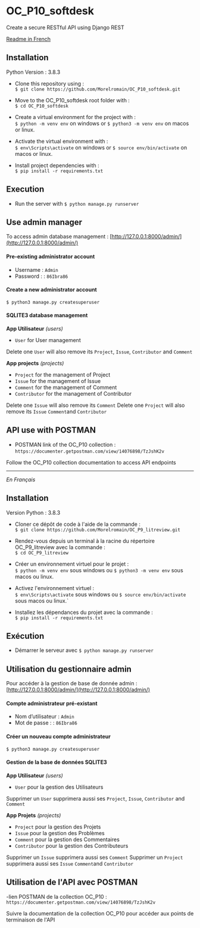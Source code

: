 # OC_P10_softdesk
Create a secure RESTful API using Django REST

[Readme in French](#français)  

## Installation

Python Version : 3.8.3  

- Clone this repository using :  
`$ git clone https://github.com/Morelromain/OC_P10_softdesk.git`

- Move to the OC_P10_softdesk root folder with :  
`$ cd OC_P10_softdesk`

- Create a virtual environment for the project with :  
`$ python -m venv env` on windows or `$ python3 -m venv env` on macos or linux.

- Activate the virtual environment with :  
`$ env\Scripts\activate` on windows or `$ source env/bin/activate` on macos or linux.

- Install project dependencies with :  
`$ pip install -r requirements.txt`

## Execution

- Run the server with `$ python manage.py runserver`

## Use admin manager 

To access admin database management : [http://127.0.0.1:8000/admin/](http://127.0.0.1:8000/admin/)

#### Pre-existing administrator account

- Username : `Admin`
- Password : : `86Ibra86`

#### Create a new administrator account

`$ python3 manage.py createsuperuser`

#### SQLITE3 database management

__App Utilisateur__ *(users)*  

- `User` for User management

Delete one `User` will also remove its `Project`, `Issue`, `Contributor` and `Comment`

__App projects__ *(projects)*  

- `Project` for the management of Project
- `Issue` for the management of Issue
- `Comment` for the management of Comment
- `Contributor` for the management of Contributor

Delete one `Issue` will also remove its `Comment`
Delete one `Project` will also remove its `Issue` `Comment`and `Contributor`

## API use with POSTMAN

- POSTMAN link of the OC_P10 collection :
`https://documenter.getpostman.com/view/14076898/TzJshK2v`

Follow the OC_P10 collection documentation to access API endpoints

---

<a name="français"></a>*En Français*

## Installation

Version Python : 3.8.3  

- Cloner ce dépôt de code à l'aide de la commande :  
`$ git clone https://github.com/Morelromain/OC_P9_litreview.git`

- Rendez-vous depuis un terminal à la racine du répertoire OC_P9_litreview avec la commande :  
`$ cd OC_P9_litreview`

- Créer un environnement virtuel pour le projet :  
`$ python -m venv env` sous windows ou `$ python3 -m venv env` sous macos ou linux.

- Activez l'environnement virtuel :  
`$ env\Scripts\activate` sous windows ou `$ source env/bin/activate` sous macos ou linux.`

- Installez les dépendances du projet avec la commande :  
`$ pip install -r requirements.txt`

## Exécution

- Démarrer le serveur avec `$ python manage.py runserver`

## Utilisation du gestionnaire admin

Pour accéder à la gestion de base de donnée admin : [http://127.0.0.1:8000/admin/](http://127.0.0.1:8000/admin/)

#### Compte administrateur pré-existant

- Nom d’utilisateur : `Admin`
- Mot de passe : : `86Ibra86`

#### Créer un nouveau compte administrateur

`$ python3 manage.py createsuperuser`

#### Gestion de la base de données SQLITE3

__App Utilisateur__ *(users)*

- `User` pour la gestion des Utilisateurs

Supprimer un `User` supprimera aussi ses `Project`, `Issue`, `Contributor` and `Comment`

__App Projets__ *(projects)*  

- `Project` pour la gestion des Projets
- `Issue` pour la gestion des Problèmes
- `Comment` pour la gestion des Commentaires
- `Contributor` pour la gestion des Contributeurs

Supprimer un `Issue` supprimera aussi ses `Comment`
Supprimer un `Project` supprimera aussi ses `Issue` `Comment`and `Contributor`

## Utilisation de l'API avec POSTMAN

-lien POSTMAN de la collection OC_P10 :
`https://documenter.getpostman.com/view/14076898/TzJshK2v`

Suivre la documentation de la collection OC_P10 pour accéder aux points de terminaison de l'API
